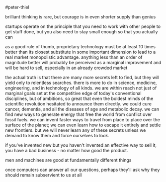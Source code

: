 #peter-thiel

brilliant thinking is rare, but courage is in even shorter supply than genius

  

startups operate on the principle that you need to work with other people to get stuff done, but you also need to stay small enough so that you actually can

  

as a good rule of thumb, proprietary technology must be at least 10 times better than its closest substitute in some important dimension to lead to a real market monopolistic advantage. anything less than an order of magnitude better will probably be perceived as a marginal improvement and will be hard to sell, especially in an already crowded market

  

the actual truth is that there are many more secrets left to find, but they will yield only to relentless searches. there is more to do in science, medicine, engineering, and in technology of all kinds. we are within reach not just of marginal goals set at the competitive edge of today's conventional disciplines, but of ambitions, so great that even the boldest minds of the scientific revolution hesitated to announce them directly. we could cure cancer, dementia, and all the diseases of age and metabolic decay. we can find new ways to generate energy that free the world from conflict over fossil fuels. we can invent faster ways to travel from place to place over the surface of the planet; we can even learn how to escape it entirely and settle new frontiers. but we will never learn any of these secrets unless we demand to know them and force ourselves to look. 

  

if you've invented new but you haven't invented an effective way to sell it, you have a bad business - no matter how good the product.

  

men and machines are good at fundamentally different things

  

once computers can answer all our questions, perhaps they'll ask why they should remain subservient to us at all
